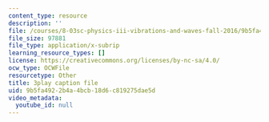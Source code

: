 ```yaml
---
content_type: resource
description: ''
file: /courses/8-03sc-physics-iii-vibrations-and-waves-fall-2016/9b5fa4922b4a4bcb18d6c819275dae5d_mqhO9GT8hD4.srt
file_size: 97881
file_type: application/x-subrip
learning_resource_types: []
license: https://creativecommons.org/licenses/by-nc-sa/4.0/
ocw_type: OCWFile
resourcetype: Other
title: 3play caption file
uid: 9b5fa492-2b4a-4bcb-18d6-c819275dae5d
video_metadata:
  youtube_id: null
---
```

